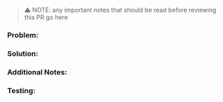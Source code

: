 > :warning: NOTE: any important notes that should be read before reviewing this PR go here

### Problem:

<!-- the problem, issue, or feature needing to be resolved -->

### Solution:

<!-- solution explanation -->

<!-- it's a good idea for visual changes to add before and after images or gifs here! -->

### Additional Notes:

<!-- anything else that may be helpful such as any additional bug fixes, comments, or links to related documentation -->

### Testing:

<!-- steps to verify code works -->

